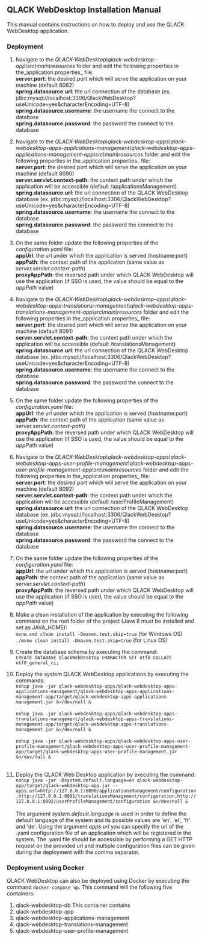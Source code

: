 ## QLACK WebDesktop Installation Manual

This manual contains instructions on how to deploy and use the QLACK WebDesktop application.

### Deployment

1) Navigate to the _QLACK-WebDesktop\qlack-webdesktop-app\src\main\resources_ folder and edit the following properties in the_application.properties_ file: <br/>
**server.port**: the desired port which will serve the application on your machine (default 8082) <br/>
**spring.datasource.url**: the url connection of the database (ex. jdbc:mysql://localhost:3306/QlackWebDesktop?useUnicode=yes&characterEncoding=UTF-8) <br/>
**spring.datasource.username**: the username the connect to the database <br/>
**spring.datasource.password**: the password the connect to the database <br/>

2) Navigate to the _QLACK-WebDesktop\qlack-webdesktop-apps\qlack-webdesktop-apps-applications-management\qlack-webdesktop-apps-applications-management-app\src\main\resources_ folder and edit the following properties in the_application.properties_ file: <br/>
**server.port**: the desired port which will serve the application on your machine (default 8090) <br/>
**server.servlet.context-path**: the context path under which the application will be accessible (default /applicationsManagement) <br/>
**spring.datasource.url**: the url connection of the QLACK WebDesktop database (ex. jdbc:mysql://localhost:3306/QlackWebDesktop?useUnicode=yes&characterEncoding=UTF-8) <br/>
**spring.datasource.username**: the username the connect to the database <br/>
**spring.datasource.password**: the password the connect to the database <br/>

3) On the same folder update the following properties of the _configuration.yaml_ file: <br/>
**appUrl**: the url under which the application is served (hostname:port) <br/>
**appPath**: the context path of the application (same value as _server.servlet.context-path_) <br/>
**proxyAppPath**: the reversed path under which QLACK WebDesktop will use the application (if SSO is used, the value should be equal to the _appPath_ value) <br/>

5) Navigate to the _QLACK-WebDesktop\qlack-webdesktop-apps\qlack-webdesktop-apps-translations-management\qlack-webdesktop-apps-translations-management-app\src\main\resources_ folder and edit the following properties in the_application.properties_ file: <br/>
**server.port**: the desired port which will serve the application on your machine (default 8091) <br/>
**server.servlet.context-path**: the context path under which the application will be accessible (default /translationsManagement) <br/>
**spring.datasource.url**: the url connection of the QLACK WebDesktop database (ex. jdbc:mysql://localhost:3306/QlackWebDesktop?useUnicode=yes&characterEncoding=UTF-8) <br/>
**spring.datasource.username**: the username the connect to the database <br/>
**spring.datasource.password**: the password the connect to the database <br/>

6) On the same folder update the following properties of the _configuration.yaml_ file: <br/>
**appUrl**: the url under which the application is served (hostname:port) <br/>
**appPath**: the context path of the application (same value as _server.servlet.context-path_) <br/>
**proxyAppPath**: the reversed path under which QLACK WebDesktop will use the application (if SSO is used, the value should be equal to the _appPath_ value) <br/>

7) Navigate to the _QLACK-WebDesktop\qlack-webdesktop-apps\qlack-webdesktop-apps-user-profile-management\qlack-webdesktop-apps-user-profile-management-app\src\main\resources_ folder and edit the following properties in the_application.properties_ file: <br/>
**server.port**: the desired port which will serve the application on your machine (default 8092) <br/>
**server.servlet.context-path**: the context path under which the application will be accessible (default /userProfileManagement) <br/>
**spring.datasource.url**: the url connection of the QLACK WebDesktop database (ex. jdbc:mysql://localhost:3306/QlackWebDesktop?useUnicode=yes&characterEncoding=UTF-8) <br/>
**spring.datasource.username**: the username the connect to the database <br/>
**spring.datasource.password**: the password the connect to the database <br/>

8) On the same folder update the following properties of the _configuration.yaml_ file: <br/>
**appUrl**: the url under which the application is served (hostname:port) <br/>
**appPath**: the context path of the application (same value as _server.servlet.context-path_) <br/>
**proxyAppPath**: the reversed path under which QLACK WebDesktop will use the application (if SSO is used, the value should be equal to the _appPath_ value) <br/>

9) Make a clean installation of the application by executing the following command on the root folder of the project (Java 8 must be installed and set as JAVA_HOME): <br/>
`mvnw.cmd clean install -Dmaven.test.skip=true` (for Windows OS) <br/>
`./mvnw clean install -Dmaven.test.skip=true` (for Linux OS) <br/>

10) Create the database schema by executing the command: <br/>
`CREATE DATABASE QlackWebDesktop CHARACTER SET utf8 COLLATE utf8_general_ci;`

11) Deploy the system QLACK WebDesktop applications by executing the commands: <br/>
`nohup java -jar qlack-webdesktop-apps/qlack-webdesktop-apps-applications-management/qlack-webdesktop-apps-applications-management-app/target/qlack-webdesktop-apps-applications-management.jar &>/dev/null &` <br/><br/>
`nohup java -jar qlack-webdesktop-apps/qlack-webdesktop-apps-translations-management/qlack-webdesktop-apps-translations-management-app/target/qlack-webdesktop-apps-translations-management.jar &>/dev/null &` <br/><br/>
`nohup java -jar qlack-webdesktop-apps/qlack-webdesktop-apps-user-profile-management/qlack-webdesktop-apps-user-profile-management-app/target/qlack-webdesktop-apps-user-profile-management.jar &>/dev/null &` <br/><br/>

12) Deploy the QLACK Web Desktop application by executing the command: <br/>
`nohup java -jar -Dsystem.default.language=en qlack-webdesktop-app/target/qlack-webdesktop-app.jar --apps.url=http://127.0.0.1:8090/applicationsManagement/configuration,http://127.0.0.1:8091/translationsManagement/configuration,http://127.0.0.1:8092/userProfileManagement/configuration &>/dev/null &` <br/><br/>
The argument _system.default.language_ is used in order to define the default language of the system and its possible values are 'en', 'el', 'fr' and 'de'.
Using the argument _apps.url_ you can specify the url of the .yaml configuration file of an application which will be registered in the system. The .yaml file should be accessible by performing a GET HTTP request on the provided url and multiple configuration files can be given during the deployment with the comma separator.

### Deployment using Docker

QLACK WebDesktop can also be deployed using Docker by executing the command `docker-compose up`.
This command will the following five containers:
1) qlack-webdesktop-db
This container contains 
2) qlack-webdesktop-app
3) qlack-webdesktop-applications-management
4) qlack-webdesktop-translations-management
5) qlack-webdesktop-user-profile-management 
